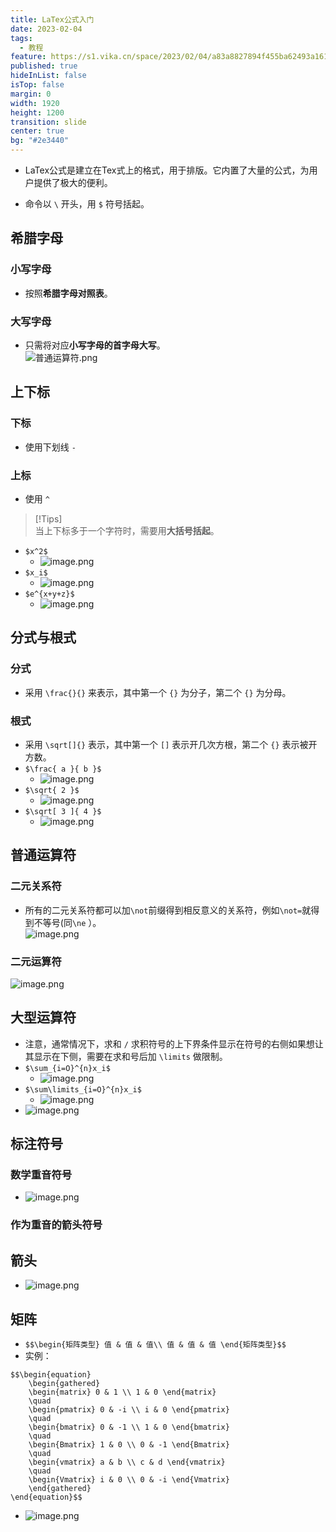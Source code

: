 ```yaml
---
title: LaTex公式入门
date: 2023-02-04
tags:
  - 教程
feature: https://s1.vika.cn/space/2023/02/04/a83a8827894f455ba62493a161d59c7a
published: true
hideInList: false
isTop: false
margin: 0
width: 1920
height: 1200
transition: slide
center: true
bg: "#2e3440"
---
```


- LaTex公式是建立在Tex式上的格式，用于排版。它内置了大量的公式，为用户提供了极大的便利。

<!--more-->

- 命令以 `\` 开头，用 `$` 符号括起。

## 希腊字母

### 小写字母

- 按照**希腊字母对照表**。  

### 大写字母

- 只需将对应**小写字母的首字母大写**。  
![普通运算符.png](https://s1.vika.cn/space/2023/02/02/ea59026d8d6a4f3783285161c53f9ef1)

## 上下标

### 下标

- 使用下划线 `-`

### 上标

- 使用 `^`

> [!Tips]  
>当上下标多于一个字符时，需要用**大括号括起**。

- `$x^2$`  
	- ![image.png](https://s1.vika.cn/space/2023/02/04/a0ef07bc21e4474aa7caa74e73441ae2)
- `$x_i$`  
	- ![image.png](https://s1.vika.cn/space/2023/02/04/2ae1ffea897e4a40bfe72160bfc1e5e9)
- `$e^{x+y+z}$`
	- ![image.png](https://s1.vika.cn/space/2023/02/04/06287b63582c47fc89fc7a53e58f78c2)

## 分式与根式

### 分式

- 采用 `\frac{}{}` 来表示，其中第一个 `{}` 为分子，第二个 `{}` 为分母。

### 根式

- 采用 `\sqrt[]{}` 表示，其中第一个 `[]` 表示开几次方根，第二个 `{}` 表示被开方数。
- `$\frac{ a }{ b }$`  
	- ![image.png](https://s1.vika.cn/space/2023/02/04/1f2129d4f8de48e29e5b96ffc3e6b493)
- `$\sqrt{ 2 }$`  
	- ![image.png](https://s1.vika.cn/space/2023/02/04/ac2fd13413d74889a38517ccd45904fd)
- `$\sqrt[ 3 ]{ 4 }$`  
	- ![image.png](https://s1.vika.cn/space/2023/02/04/ea379defa7374a58a634cdfd312fb0bb)

## 普通运算符

### 二元关系符

- 所有的二元关系符都可以加`\not`前缀得到相反意义的关系符，例如`\not=`就得到不等号(同`\ne` ）。  
![image.png](https://s1.vika.cn/space/2023/02/04/282afcddc60343719e1baf1e0a7b449b)

### 二元运算符

![image.png](https://s1.vika.cn/space/2023/02/04/0141a23336034042a189538e8ba0ea6a)

## 大型运算符

- 注意，通常情况下，求和 `/` 求积符号的上下界条件显示在符号的右侧如果想让其显示在下侧，需要在求和号后加 `\limits` 做限制。  
- `$\sum_{i=O}^{n}x_i$`
	- ![image.png](https://s1.vika.cn/space/2023/02/04/435b7a2ecaef47be800bea8aa018866f)
- `$\sum\limits_{i=O}^{n}x_i$`
	- ![image.png](https://s1.vika.cn/space/2023/02/04/fe53f51a99ce46fa89154f30254a8ac4)
- ![image.png](https://s1.vika.cn/space/2023/02/04/c5f7a5ce4f0f40e1834a0a28ad2dd921)

## 标注符号

### 数学重音符号

- ![image.png](https://s1.vika.cn/space/2023/02/04/de953ccde1df4a468b0682995543ac7b)

### 作为重音的箭头符号

## 箭头

- ![image.png](https://s1.vika.cn/space/2023/02/04/83e9098745f447f1908206c2541f3283)

## 矩阵

- `$$\begin{矩阵类型} 值 & 值 & 值\\ 值 & 值 & 值 \end{矩阵类型}$$`  
- 实例：

```
$$\begin{equation}
	\begin{gathered}
	\begin{matrix} 0 & 1 \\ 1 & 0 \end{matrix}
	\quad
	\begin{pmatrix} 0 & -i \\ i & 0 \end{pmatrix}
	\quad
	\begin{bmatrix} 0 & -1 \\ 1 & 0 \end{bmatrix}
	\quad
	\begin{Bmatrix} 1 & 0 \\ 0 & -1 \end{Bmatrix}
	\quad
	\begin{vmatrix} a & b \\ c & d \end{vmatrix}
	\quad
	\begin{Vmatrix} i & 0 \\ 0 & -i \end{Vmatrix}
	\end{gathered}
\end{equation}$$
```

- ![image.png](https://s1.vika.cn/space/2023/02/04/01ef83d7ef934ceebb8d914d2d303fd4)

